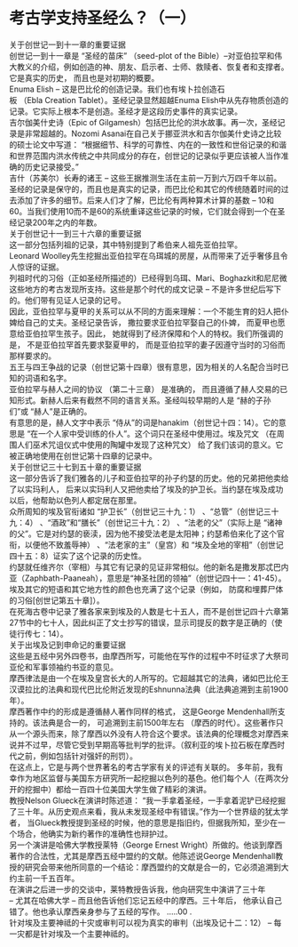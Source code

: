 # 考古学支持圣经么？（一）



<p>关于创世记一到十一章的重要证据&nbsp;<br />
创世记一到十一章是&nbsp;“圣经的苗床”&nbsp;（seed-plot&nbsp;of&nbsp;the&nbsp;Bible）–对亚伯拉罕和伟大教义的介绍，例如创造的神、朋友、启示者、士师、救赎者、恢复者和支撑者。它是真实的历史，&nbsp;而且也是对初期的概要。&nbsp;<br />
Enuma&nbsp;Elish&nbsp;–&nbsp;这是巴比伦的创造记录。我们也有埃卜拉创造石板&nbsp;（Ebla&nbsp;Creation&nbsp;Tablet）。圣经记录显然超越Enuma&nbsp;Elish中从先存物质创造的记录。它实际上根本不是创造。圣经才是这段历史事件的真实记录。&nbsp;<br />
吉尔伽美什史诗（Epic&nbsp;of&nbsp;Gilgamesh）包括巴比伦的洪水故事。再一次，圣经记录是非常超越的。Nozomi&nbsp;Asanai在自己关于挪亚洪水和吉尔伽美什史诗之比较的硕士论文中写道：&nbsp;“根据细节、科学的可靠性、内在的一致性和世俗记录的和谐和世界范围内洪水传统之中共同成分的存在，创世记的记录似乎更应该被人当作准确的历史记录接受。”&nbsp;<br />
吉什（苏美尔）长寿的诸王&nbsp;–&nbsp;这些王据推测生活在主前一万到六万四千年以前。圣经的记录是保守的，而且也是真实的记录，而巴比伦和其它的传统随着时间的过去添加了许多的细节。后来人们才了解，巴比伦有两种算术计算的基数&nbsp;–&nbsp;10和60。当我们使用10而不是60的系统重译这些记录的时候，它们就会得到一个在圣经记录200年之内的年数。&nbsp;<br />
关于创世记十一到三十六章的重要证据&nbsp;<br />
这一部分包括列祖的记录，其中特别提到了希伯来人祖先亚伯拉罕。&nbsp;<br />
Leonard&nbsp;Woolley先生挖掘出亚伯拉罕在乌珥城的房屋，从而带来了近乎奢侈且令人惊讶的证据。&nbsp;<br />
列祖时代的习俗（正如圣经所描述的）已经得到乌珥、Mari、Boghazkit和尼尼微这些地方的考古发现所支持。这些是那个时代的成文记录&nbsp;–&nbsp;不是许多世纪后写下的。他们带有见证人记录的记号。&nbsp;<br />
因此，亚伯拉罕与夏甲的关系可以从不同的方面来理解：一个不能生育的妇人把仆婢给自己的丈夫。圣经记录告诉，&nbsp;撒拉要求亚伯拉罕娶自己的仆婢，&nbsp;而夏甲也愿意给亚伯拉罕生孩子。因此，&nbsp;她就得到了经济保障和个人的特权。我们所强调的是，&nbsp;不是亚伯拉罕首先要求娶夏甲的，&nbsp;而是亚伯拉罕的妻子因遵守当时的习俗而那样要求的。&nbsp;<br />
五王与四王争战的记录（创世记第十四章）很有意思，因为相关的人名配合当时已知的词语和名字。&nbsp;<br />
亚伯拉罕与赫人之间的协议&nbsp;（第二十三章）&nbsp;是准确的，&nbsp;而且遵循了赫人交易的已知形式。新赫人后来有截然不同的语言关系。圣经叫较早期的人是&nbsp;“赫的子孙们”或&nbsp;“赫人”是正确的。&nbsp;<br />
有意思的是，赫人文字中表示&nbsp;“侍从”的词是hanakim（创世记十四：14）。它的意思是&nbsp;“在一个人家中受训练的仆人”。这个词只在圣经中使用过。埃及咒文&nbsp;（在周围人们巫术咒诅仪式中使用的陶罐中发现了这种咒文）&nbsp;给了我们该词的意义。它被正确地使用在创世记第十四章的记录中。&nbsp;<br />
关于创世记三十七到五十章的重要证据&nbsp;<br />
这一部分告诉了我们雅各的儿子和亚伯拉罕的孙子约瑟的历史。他的兄弟把他卖给了以实玛利人，&nbsp;后来以实玛利人又把他卖给了埃及的护卫长。当约瑟在埃及成功以后，他帮助以色列人都定居在那里。&nbsp;<br />
众所周知的埃及官衔诸如&nbsp;“护卫长”（创世记三十九：1）&nbsp;、“总管”（创世记三十九：4）&nbsp;、“酒政”和“膳长”（创世记三十九：2）&nbsp;、“法老的父”（实际上是&nbsp;“诸神的父”。它是对约瑟的亵渎，因为他不接受法老是太阳神；约瑟希伯来化了这个官衔，以便他不致羞辱神）&nbsp;、“法老家的主”（皇宫）和&nbsp;“埃及全地的宰相”（创世记四十五：8）证实了这个记录的历史性。&nbsp;<br />
约瑟就任维齐尔（宰相）与其它有记录的见证非常相似。他的新名是撒发那忒巴内亚（Zaphbath-Paaneah），意思是“神圣社团的领袖”（创世记四十一：41-45）。埃及其它的短语和其它地方性的颜色也充满了这个记录（例如，&nbsp;防腐和埋葬尸体的习俗[创世记第五十章]）。&nbsp;<br />
在死海古卷中记录了雅各家来到埃及的人数是七十五人，而不是创世记四十六章第27节中的七十人，因此纠正了文士抄写的错误，显示司提反的数字是正确的（使徒行传七：14）。&nbsp;<br />
关于出埃及记到申命记的重要证据&nbsp;<br />
这些是五经中另外四卷书，由摩西所写，可能他在写作的过程中不时征求了大祭司亚伦和军事领袖约书亚的意见。&nbsp;<br />
摩西律法是由一个在埃及皇宫长大的人所写的。它超越其它的法典，诸如巴比伦王汉谟拉比的法典和现代巴比伦附近发现的Eshnunna法典（此法典追溯到主前1900年）。&nbsp;<br />
摩西著作中约的形成是遵循赫人著作同样的格式，&nbsp;这是George&nbsp;Mendenhall所支持的。该法典是合一的，&nbsp;可追溯到主前1500年左右&nbsp;（摩西的时代）。这些著作只从一个源头而来，除了摩西以外没有人符合这个要求。该法典的伦理概念对摩西来说并不过早，尽管它受到早期高等批判学的批评。（叙利亚的埃卜拉石板在摩西时代之前，例如包括针对强奸的刑罚）。&nbsp;<br />
在这点上，它是与两个世界著名的考古学家有关的评述有关联的。&nbsp;多年前，我有幸作为地区监督与美国东方研究所一起挖掘以色列的基色。他们每个人（在两次分开的挖掘中）都给一百四十位美国大学生做了精彩的演讲。&nbsp;<br />
教授Nelson&nbsp;Glueck在演讲时陈述道：&nbsp;“我一手拿着圣经，一手拿着泥铲已经挖掘了三十年。从历史观点来看，我从未发现圣经中有错误。”作为一个世界级的犹太学者，&nbsp;当Glueck教授提到圣经的时候，他的意思是指旧约，但据我所知，至少在一个场合，他确实为新约著作的准确性也辩护过。&nbsp;<br />
另一个演讲是哈佛大学教授莱特（George&nbsp;Ernest&nbsp;Wright）所做的。他谈到摩西著作的合法性，尤其是摩西五经中盟约的文献。他陈述说George&nbsp;Mendenhall教授的研究会带来他所同意的一个结论：摩西盟约的文献是合一的，它必须追溯到大约主前一千五百年。&nbsp;<br />
在演讲之后进一步的交谈中，莱特教授告诉我，他向研究生中演讲了三十年&nbsp;<br />
–&nbsp;尤其在哈佛大学&nbsp;–&nbsp;而且他告诉他们忘记五经中的摩西。三十年后，&nbsp;他承认自己错了。他也承认摩西亲身参与了五经的写作。&nbsp;…..00&nbsp;.&nbsp;<br />
针对埃及主要神祗的十灾或审判可以视为真实的审判（出埃及记十二：12）&nbsp;–&nbsp;每一灾都是针对埃及一个主要神祗的。&nbsp;</p>